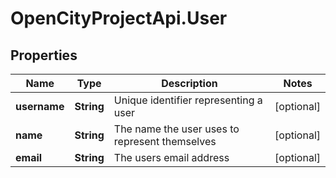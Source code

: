 # OpenCityProjectApi.User

## Properties
Name | Type | Description | Notes
------------ | ------------- | ------------- | -------------
**username** | **String** | Unique identifier representing a user | [optional] 
**name** | **String** | The name the user uses to represent themselves | [optional] 
**email** | **String** | The users email address | [optional] 


